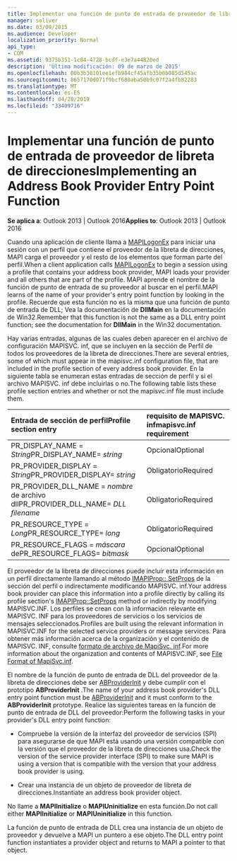 ```yaml
---
title: Implementar una función de punto de entrada de proveedor de libreta de direcciones
manager: soliver
ms.date: 03/09/2015
ms.audience: Developer
localization_priority: Normal
api_type:
- COM
ms.assetid: 9375b351-1c84-4728-bcdf-e3e7a44820ed
description: 'Última modificación: 09 de marzo de 2015'
ms.openlocfilehash: 00b3b30101ee1efb984cf45afb35b0b085d545ac
ms.sourcegitcommit: 8657170d071f9bcf680aba50b9c07f2a4fb82283
ms.translationtype: MT
ms.contentlocale: es-ES
ms.lasthandoff: 04/28/2019
ms.locfileid: "33409716"
---
```

# <a name="implementing-an-address-book-provider-entry-point-function"></a><span data-ttu-id="335f4-103">Implementar una función de punto de entrada de proveedor de libreta de direcciones</span><span class="sxs-lookup"><span data-stu-id="335f4-103">Implementing an Address Book Provider Entry Point Function</span></span>

  
  
<span data-ttu-id="335f4-104">**Se aplica a**: Outlook 2013 | Outlook 2016</span><span class="sxs-lookup"><span data-stu-id="335f4-104">**Applies to**: Outlook 2013 | Outlook 2016</span></span> 
  
<span data-ttu-id="335f4-105">Cuando una aplicación de cliente llama a [MAPILogonEx](mapilogonex.md) para iniciar una sesión con un perfil que contiene el proveedor de la libreta de direcciones, MAPI carga el proveedor y el resto de los elementos que forman parte del perfil.</span><span class="sxs-lookup"><span data-stu-id="335f4-105">When a client application calls [MAPILogonEx](mapilogonex.md) to begin a session using a profile that contains your address book provider, MAPI loads your provider and all others that are part of the profile.</span></span> <span data-ttu-id="335f4-106">MAPI aprende el nombre de la función de punto de entrada de su proveedor al buscar en el perfil.</span><span class="sxs-lookup"><span data-stu-id="335f4-106">MAPI learns of the name of your provider's entry point function by looking in the profile.</span></span> <span data-ttu-id="335f4-107">Recuerde que esta función no es la misma que una función de punto de entrada de DLL; Vea la documentación de **DllMain** en la documentación de Win32.</span><span class="sxs-lookup"><span data-stu-id="335f4-107">Remember that this function is not the same as a DLL entry point function; see the documentation for **DllMain** in the Win32 documentation.</span></span> 
  
<span data-ttu-id="335f4-108">Hay varias entradas, algunas de las cuales deben aparecer en el archivo de configuración MAPISVC. inf, que se incluyen en la sección de Perfil de todos los proveedores de la libreta de direcciones.</span><span class="sxs-lookup"><span data-stu-id="335f4-108">There are several entries, some of which must appear in the mapisvc.inf configuration file, that are included in the profile section of every address book provider.</span></span> <span data-ttu-id="335f4-109">En la siguiente tabla se enumeran estas entradas de sección de perfil y si el archivo MAPISVC. inf debe incluirlas o no.</span><span class="sxs-lookup"><span data-stu-id="335f4-109">The following table lists these profile section entries and whether or not the mapisvc.inf file must include them.</span></span>
  
|<span data-ttu-id="335f4-110">**Entrada de sección de perfil**</span><span class="sxs-lookup"><span data-stu-id="335f4-110">**Profile section entry**</span></span>|<span data-ttu-id="335f4-111">**requisito de MAPISVC. inf**</span><span class="sxs-lookup"><span data-stu-id="335f4-111">**mapisvc.inf requirement**</span></span>|
|:-----|:-----|
|<span data-ttu-id="335f4-112">PR_DISPLAY_NAME = _String_</span><span class="sxs-lookup"><span data-stu-id="335f4-112">PR_DISPLAY_NAME= _string_</span></span> <br/> |<span data-ttu-id="335f4-113">Opcional</span><span class="sxs-lookup"><span data-stu-id="335f4-113">Optional</span></span>  <br/> |
|<span data-ttu-id="335f4-114">PR_PROVIDER_DISPLAY = _String_</span><span class="sxs-lookup"><span data-stu-id="335f4-114">PR_PROVIDER_DISPLAY= _string_</span></span> <br/> |<span data-ttu-id="335f4-115">Obligatorio</span><span class="sxs-lookup"><span data-stu-id="335f4-115">Required</span></span>  <br/> |
|<span data-ttu-id="335f4-116">PR_PROVIDER_DLL_NAME = _nombre_ de archivo dll</span><span class="sxs-lookup"><span data-stu-id="335f4-116">PR_PROVIDER_DLL_NAME= _DLL filename_</span></span> <br/> |<span data-ttu-id="335f4-117">Obligatorio</span><span class="sxs-lookup"><span data-stu-id="335f4-117">Required</span></span>  <br/> |
|<span data-ttu-id="335f4-118">PR_RESOURCE_TYPE = _Long_</span><span class="sxs-lookup"><span data-stu-id="335f4-118">PR_RESOURCE_TYPE= _long_</span></span> <br/> |<span data-ttu-id="335f4-119">Obligatorio</span><span class="sxs-lookup"><span data-stu-id="335f4-119">Required</span></span>  <br/> |
|<span data-ttu-id="335f4-120">PR_RESOURCE_FLAGS = _máscara_ de</span><span class="sxs-lookup"><span data-stu-id="335f4-120">PR_RESOURCE_FLAGS= _bitmask_</span></span> <br/> |<span data-ttu-id="335f4-121">Opcional</span><span class="sxs-lookup"><span data-stu-id="335f4-121">Optional</span></span>  <br/> |
   
<span data-ttu-id="335f4-122">El proveedor de la libreta de direcciones puede incluir esta información en un perfil directamente llamando al método [IMAPIProp:: SetProps](imapiprop-setprops.md) de la sección del perfil o indirectamente modificando MAPISVC. inf.</span><span class="sxs-lookup"><span data-stu-id="335f4-122">Your address book provider can place this information into a profile directly by calling its profile section's [IMAPIProp::SetProps](imapiprop-setprops.md) method or indirectly by modifying MAPISVC.INF.</span></span> <span data-ttu-id="335f4-123">Los perfiles se crean con la información relevante en MAPISVC. INF para los proveedores de servicios o los servicios de mensajes seleccionados.</span><span class="sxs-lookup"><span data-stu-id="335f4-123">Profiles are built using the relevant information in MAPISVC.INF for the selected service providers or message services.</span></span> <span data-ttu-id="335f4-124">Para obtener más información acerca de la organización y el contenido de MAPISVC. INF, consulte [formato de archivo de MapiSvc. inf](file-format-of-mapisvc-inf.md).</span><span class="sxs-lookup"><span data-stu-id="335f4-124">For more information about the organization and contents of MAPISVC.INF, see [File Format of MapiSvc.inf](file-format-of-mapisvc-inf.md).</span></span>
  
<span data-ttu-id="335f4-125">El nombre de la función de punto de entrada de DLL del proveedor de la libreta de direcciones debe ser [ABProviderInit](abproviderinit.md) y debe cumplir con el prototipo **ABProviderInit** .</span><span class="sxs-lookup"><span data-stu-id="335f4-125">The name of your address book provider's DLL entry point function must be [ABProviderInit](abproviderinit.md) and it must conform to the **ABProviderInit** prototype.</span></span> <span data-ttu-id="335f4-126">Realice las siguientes tareas en la función de punto de entrada de DLL del proveedor:</span><span class="sxs-lookup"><span data-stu-id="335f4-126">Perform the following tasks in your provider's DLL entry point function:</span></span> 
  
- <span data-ttu-id="335f4-127">Compruebe la versión de la interfaz del proveedor de servicios (SPI) para asegurarse de que MAPI está usando una versión compatible con la versión que el proveedor de la libreta de direcciones usa.</span><span class="sxs-lookup"><span data-stu-id="335f4-127">Check the version of the service provider interface (SPI) to make sure MAPI is using a version that is compatible with the version that your address book provider is using.</span></span>
    
- <span data-ttu-id="335f4-128">Crear una instancia de un objeto de proveedor de libreta de direcciones.</span><span class="sxs-lookup"><span data-stu-id="335f4-128">Instantiate an address book provider object.</span></span>
    
<span data-ttu-id="335f4-129">No llame a **MAPIInitialize** o **MAPIUninitialize** en esta función.</span><span class="sxs-lookup"><span data-stu-id="335f4-129">Do not call either **MAPIInitialize** or **MAPIUninitialize** in this function.</span></span> 
  
<span data-ttu-id="335f4-130">La función de punto de entrada de DLL crea una instancia de un objeto de proveedor y devuelve a MAPI un puntero a ese objeto.</span><span class="sxs-lookup"><span data-stu-id="335f4-130">The DLL entry point function instantiates a provider object and returns to MAPI a pointer to that object.</span></span> 
  


